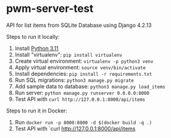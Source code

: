 # pwm-server-test

API for list items from SQLite Database using Django 4.2.13

Steps to run it locally:
1. Install [Python 3.11](https://www.python.org/downloads/)
2. Install "virtualenv": `pip install virtualenv`
3. Create virtual environment: `virtualenv -p python3 venv`
4. Apply virtual environment: `source venv/bin/activate`
5. Install dependencies: `pip install -r requirements.txt`
6. Run SQL migrations: `python3 manage.py migrate`
7. Add sample data to database: `python3 manage.py load_items`
8. Run server: `python manage.py runserver 0.0.0.0:8000`
9. Test API with `curl http://127.0.0.1:8000/api/items`

Steps to run it in Docker:
1. Run `docker run -p 8000:8000 -d $(docker build -q .)`
2. Test API with `curl http://127.0.0.1:8000/api/items

